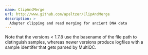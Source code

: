 ```yaml
---
name: ClipAndMerge
url: http://www.github.com/apeltzer/ClipAndMerge
description: >
  Adapter clipping and read merging for ancient DNA data
---
```


Note that the versions < 1.7.8 use the basename of the file path to distinguish samples, whereas newer
versions produce logfiles with a sample identifer that gets parsed by MultiQC.

